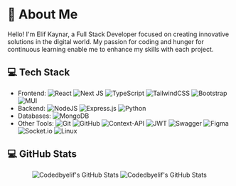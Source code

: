 # 💫 About Me

Hello! I'm Elif Kaynar, a Full Stack Developer focused on creating innovative solutions in the digital world. My passion for coding and hunger for continuous learning enable me to enhance my skills with each project.

## 💻 Tech Stack
- Frontend: ![React](https://img.shields.io/badge/react-%2320232a.svg?style=for-the-badge&logo=react&logoColor=%2361DAFB) ![Next JS](https://img.shields.io/badge/Next-black?style=for-the-badge&logo=next.js&logoColor=white) ![TypeScript](https://img.shields.io/badge/typescript-%23007ACC.svg?style=for-the-badge&logo=typescript&logoColor=white) ![TailwindCSS](https://img.shields.io/badge/tailwindcss-%2338B2AC.svg?style=for-the-badge&logo=tailwind-css&logoColor=white) ![Bootstrap](https://img.shields.io/badge/bootstrap-%238511FA.svg?style=for-the-badge&logo=bootstrap&logoColor=white) ![MUI](https://img.shields.io/badge/MUI-%230081CB.svg?style=for-the-badge&logo=mui&logoColor=white)
- Backend: ![NodeJS](https://img.shields.io/badge/node.js-6DA55F?style=for-the-badge&logo=node.js&logoColor=white) ![Express.js](https://img.shields.io/badge/express.js-%23404d59.svg?style=for-the-badge&logo=express&logoColor=%2361DAFB) ![Python](https://img.shields.io/badge/python-3670A0?style=for-the-badge&logo=python&logoColor=ffdd54)
- Databases: ![MongoDB](https://img.shields.io/badge/MongoDB-%234ea94b.svg?style=for-the-badge&logo=mongodb&logoColor=white) 
- Other Tools: ![Git](https://img.shields.io/badge/git-%23F05033.svg?style=for-the-badge&logo=git&logoColor=white) ![GitHub](https://img.shields.io/badge/github-%23121011.svg?style=for-the-badge&logo=github&logoColor=white) ![Context-API](https://img.shields.io/badge/Context--Api-000000?style=for-the-badge&logo=react) ![JWT](https://img.shields.io/badge/JWT-black?style=for-the-badge&logo=JSON%20web%20tokens) ![Swagger](https://img.shields.io/badge/-Swagger-%23Clojure?style=for-the-badge&logo=swagger&logoColor=white) ![Figma](https://img.shields.io/badge/figma-%23F24E1E.svg?style=for-the-badge&logo=figma&logoColor=white) ![Socket.io](https://img.shields.io/badge/Socket.io-black?style=for-the-badge&logo=socket.io&badgeColor=010101) ![Linux](https://img.shields.io/badge/Linux-FCC624?style=for-the-badge&logo=linux&logoColor=black)

## 💻 GitHub Stats
<div align="center">
  <img src="https://github-readme-streak-stats.herokuapp.com/?user=codedbyelif&theme=onedark&hide_border=true" alt="Codedbyelif's GitHub Stats" />
  <img src="https://github-readme-stats.vercel.app/api?username=codedbyelif&theme=onedark&show_icons=true&hide_border=true&count_private=true" alt="Codedbyelif's GitHub Stats" />
</div>
